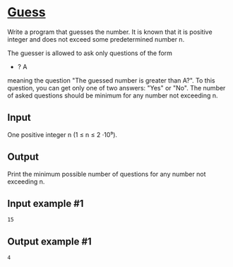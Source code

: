 # [Guess](https://www.e-olymp.com/en/contests/9646/problems/84668)
Write a program that guesses the number. It is known that it is positive integer and does not exceed some predetermined number n.

The guesser is allowed to ask only questions of the form

- ? A

meaning the question "The guessed number is greater than A?". To this question, you can get only one of two answers: "Yes" or "No". The number of asked questions should be minimum for any number not exceeding n.

## Input
One positive integer n (1 ≤ n ≤ 2 ·10⁹).

## Output
Print the minimum possible number of questions for any number not exceeding n.

## Input example #1
```
15
```

## Output example #1
```
4
```
